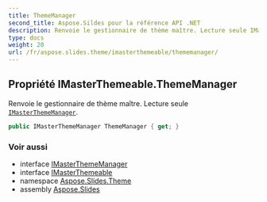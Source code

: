 ```yaml
---
title: ThemeManager
second_title: Aspose.Sildes pour la référence API .NET
description: Renvoie le gestionnaire de thème maître. Lecture seule IMasterThemeManageraspose.slides.theme/imasterthememanager.
type: docs
weight: 20
url: /fr/aspose.slides.theme/imasterthemeable/thememanager/
---
```


## Propriété IMasterThemeable.ThemeManager

Renvoie le gestionnaire de thème maître. Lecture seule [`IMasterThemeManager`](../../imasterthememanager).

```csharp
public IMasterThemeManager ThemeManager { get; }
```

### Voir aussi

* interface [IMasterThemeManager](../../imasterthememanager)
* interface [IMasterThemeable](../../imasterthemeable)
* namespace [Aspose.Slides.Theme](../../imasterthemeable)
* assembly [Aspose.Slides](../../../)

<!-- NE PAS ÉDITER : généré par xmldocmd pour Aspose.Slides.dll -->
